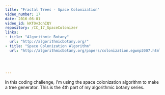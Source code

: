 ```yaml
---
title: "Fractal Trees - Space Colonization"
video_number: 17
date: 2016-06-01
video_id: kKT0v3qhIQY
repository: /CC_17_SpaceColonizer
links:
- title: "Algorithmic Botany"  
  url: "http://algorithmicbotany.org/"
- title: "Space Colonization Algorithm"  
  url: "http://algorithmicbotany.org/papers/colonization.egwnp2007.html"
  


  
---
```


In this coding challenge, I'm using the space colonization algorithm to make a tree generator. This is the 4th part of my algorithmic botany series.

